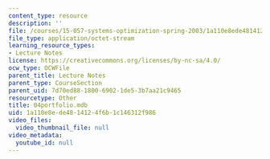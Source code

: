 ```yaml
---
content_type: resource
description: ''
file: /courses/15-057-systems-optimization-spring-2003/1a110e8ede4814124f6b1c146312f986_04portfolio.mdb
file_type: application/octet-stream
learning_resource_types:
- Lecture Notes
license: https://creativecommons.org/licenses/by-nc-sa/4.0/
ocw_type: OCWFile
parent_title: Lecture Notes
parent_type: CourseSection
parent_uid: 7d70ed88-1800-6902-1de5-3b7aa21c9465
resourcetype: Other
title: 04portfolio.mdb
uid: 1a110e8e-de48-1412-4f6b-1c146312f986
video_files:
  video_thumbnail_file: null
video_metadata:
  youtube_id: null
---
```

